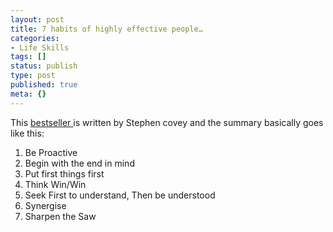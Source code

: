 ```yaml
---
layout: post
title: 7 habits of highly effective people…
categories:
- Life Skills
tags: []
status: publish
type: post
published: true
meta: {}
---
```

This [bestseller ](http://www.quickmba.com/mgmt/7hab/)is written by Stephen covey and the summary basically goes like this:

1. Be Proactive
2. Begin with the end in mind
3. Put first things first
4. Think Win/Win
5. Seek First to understand, Then be understood
6. Synergise
7. Sharpen the Saw
